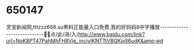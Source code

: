 # 650147
灵宝新闻网,tttzzz668.su黑料正能量入口免费,我的好妈妈8中字播放----------------------------🍡🍡点/此/进/入/http://www.baidu.com/link?url=NoK8PT47PahMhFH8Vie_jnciyIKNTTtVBQKpill6udK&amp;wd
